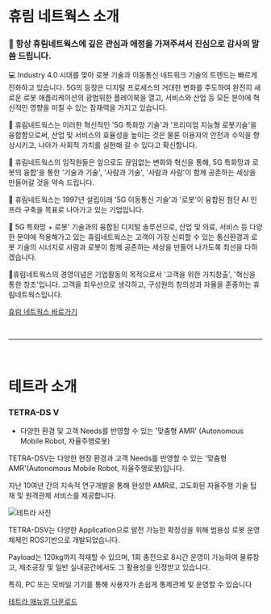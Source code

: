 # 휴림 네트웍스 소개 

### 👋 항상 휴림네트웍스에 깊은 관심과 애정을 가져주셔서 진심으로 감사의 말씀 드립니다.

💻 Industry 4.0 시대를 맞아 로봇 기술과 이동통신 네트워크 기술의 트렌드는 빠르게 진화하고 있습니다. 5G의 등장은 디지털 프로세스의 거대한 변화를 주도하여 완전히 새로운 로봇 애플리케이션의 광범위한 플레이북을 열고, 서비스와 산업 등 모든 분야에 혁신적인 영향을 미칠 수 있는 잠재력을 가지고 있습니다.

🌈 휴림네트웍스는 이러한 혁신적인 '5G 특화망 기술'과 '프리미엄 지능형 로봇기술'을 융합함으로써, 산업 및 서비스의 효율성을 높이는 것은 물론
이용자의 안전과 수익을 향상시키고, 나아가 사회적 가치를 실현해 갈 수 있다고 확신합니다.

👩‍ 휴림네트웍스의 임직원들은 앞으로도 끊임없는 변화와 혁신을 통해, 5G 특화망과 로봇의 융합'을 통한 '기술과 기술', '사람과 기술', '사람과 사람'이
함께 공존하는 세상을 만들어갈 것을 약속 드립니다.

🙋‍ 휴림네트웍스는 1997년 설립이래 '5G 이동통신 기술'과 '로봇'이 융합된 첨단 AI 인프라 구축을 목표로 나아가고 있는 기업입니다.

🧙 5G 특화망 + 로봇' 기술과의 융합된 디지털 솔루션으로, 산업 및 의료, 서비스 등 다양한 분야에 적용해가고 있는 휴림네트웍스는 고객이 가장 신뢰할 수 있는
통신환경과 로봇 기술의 시너지로 사람과 로봇이 함께 공존하는 세상을 만들어 나가도록 최선을 다하겠습니다.

🍿휴림네트웍스의 경영이념은 기업활동의 목적으로서 '고객을 위한 가치창출', '혁신을 통한 창조'입니다. 고객을 최우선으로 생각하고, 구성원의 창의성과 자율을 존중하는 휴림네트웍스입니다.

[휴림 네트웍스 바로가기](http://www.hyulimnetworks.com)

<br/>
<hr/>
<br/>

# 테트라 소개

### TETRA-DS V
- 다양한 환경 및 고객 Needs를 반영할 수 있는 '맞춤형 AMR' (Autonomous Mobile Robot, 자율주행로봇)

TETRA-DSV는 다양한 현장 환경과 고객 Needs를 반영할 수 있는 '맞춤형 AMR'(Autonomous Mobile Robot, 자율주행로봇)입니다. 

﻿지난 10여년 간의 지속적 연구개발을 통해 완성한 AMR로, 고도화된 자율주행 기술 탑재 및 원격관제 서비스를 제공합니다.

![테트라 사진](http://www.hyulimrobot.com/upload/consult/1651657961493_43.jpg)

TETRA-DSV는 다양한 Application으로 발전 가능한 확정성을 위해 범용성 로봇 운영 체제인 ROS기반으로 개발되었습니다. 

Payload는 120kg까지 적재할 수 있으며, 1회 충전으로 8시간 운영이 가능하여 물류창고, 제조공장 및 일반 실내공간에서도 그 활용성을 인정받고 있습니다. 

특히, PC 또는 모바일 기기를 통해 사용자가 손쉽게 통제관제 및 운영할 수 있습니다

[테트라 매뉴얼 다운로드](https://raw.githubusercontent.com/Hyulim-Networks/.github/main/profile/TETRA-DSV_M_Operation_Manual.pdf)
